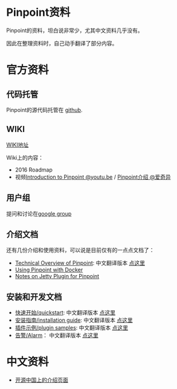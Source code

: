 Pinpoint资料
===========

Pinpoint的资料，坦白说非常少，尤其中文资料几乎没有。

因此在整理资料时，自己动手翻译了部分内容。

# 官方资料

## 代码托管

Pinpoint的源代码托管在 [github](https://github.com/naver/pinpoint).

## WIKI

[WIKI地址](https://github.com/naver/pinpoint/wiki)

Wiki上的内容：

- 2016 Roadmap
- 视频[Introduction to Pinpoint @youtu.be](https://youtu.be/U4EwnB34Dus) / [Pinpoint介绍 @爱奇异](http://www.iqiyi.com/w_19rt82uxit.html)

## 用户组

提问和讨论在[google group](https://groups.google.com/forum/#!forum/pinpoint_user)

## 介绍文档

还有几份介绍和使用资料，可以说是目前仅有的一点点文档了：

- [Technical Overview of Pinpoint](https://github.com/naver/pinpoint/wiki/Technical-Overview-Of-Pinpoint): 中文翻译版本 [点这里](../design/technical_overview.md)
- [Using Pinpoint with Docker](http://yous.be/2015/05/05/using-pinpoint-with-docker/)
- [Notes on Jetty Plugin for Pinpoint](https://github.com/cijung/Docs/blob/master/JettyPluginNotes.md)

## 安装和开发文档

- [快速开始/quickstart](https://github.com/naver/pinpoint/blob/master/quickstart/README.md): 中文翻译版本 [点这里](../installation/quickstart.md)
- [安装指南/installation guide](https://github.com/naver/pinpoint/blob/master/doc/installation.md): 中文翻译版本 [点这里](../installation/guide.md)
- [插件示例/plugin samples](https://github.com/naver/pinpoint-plugin-sample): 中文翻译版本 [点这里](../plugin/plugin_sample.md)
- [告警/Alarm](https://github.com/naver/pinpoint/blob/master/doc/alarm.md)： 中文翻译版本 [点这里](../alarm/alarm.md)

# 中文资料

- [开源中国上的介绍页面](http://www.oschina.net/p/pinpoint)


